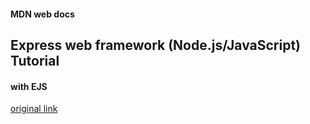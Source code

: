 #### MDN web docs   
## Express web framework (Node.js/JavaScript) Tutorial
#### with EJS
 
[original link](https://developer.mozilla.org/en-US/docs/Learn/Server-side/Express_Nodejs)  

